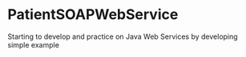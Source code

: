 # PatientSOAPWebService

Starting to develop and practice on Java Web Services by developing simple example
